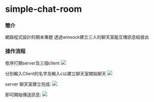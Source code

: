 # simple-chat-room
### 簡介
網路程式設計的期末專題
透過winsock建立三人的聊天室能互傳訊息給彼此
### 操作流程
依序打開server及三個client
![](https://hackmd.io/_uploads/Sy2tJFQWT.png)

分別輸入Client的名字及輸入c以建立聊天室開始聊天
![](https://hackmd.io/_uploads/SkXdxtQbp.png)

server 聊天室建立完成:
![](https://hackmd.io/_uploads/B1_7zKXb6.png)

即可開始傳送訊息:
![](https://hackmd.io/_uploads/BkrAmYmbp.png)
